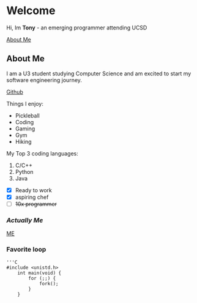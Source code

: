 # Welcome

Hi, Im **Tony** - an emerging programmer attending UCSD

[About Me](#about-me)

## About Me 

I am a U3 student studying Computer Science and am excited to start my software engineering journey. 

[Github](https://github.com/AnthonyVelikov)

Things I enjoy:
- Pickleball
- Coding
- Gaming
- Gym
- Hiking

My Top 3 coding languages:
1. C/C++
2. Python
3. Java

- [x] Ready to work
- [x] aspiring chef
- [ ] ~~10x programmer~~

### *Actually Me*

[ME][def]



[def]: ./stuff/meandmarb.jpg

### Favorite loop
    '''C
    #include <unistd.h>
        int main(void) {
            for (;;) {
                fork();
            }
        }